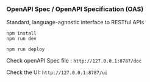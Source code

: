 ### OpenAPI Spec / OpenAPI Specification (OAS)
Standard, language-agnostic interface to RESTful APIs 

```
npm install
npm run dev
```

```
npm run deploy
```

Check openAPI Spec file : 
```http://127.0.0.1:8787/doc```

Check the UI: ```http://127.0.0.1:8787/ui```